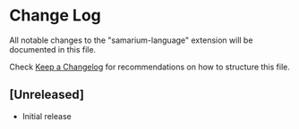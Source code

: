 # Change Log

All notable changes to the "samarium-language" extension will be documented in this file.

Check [Keep a Changelog](http://keepachangelog.com/) for recommendations on how to structure this file.

## [Unreleased]

- Initial release